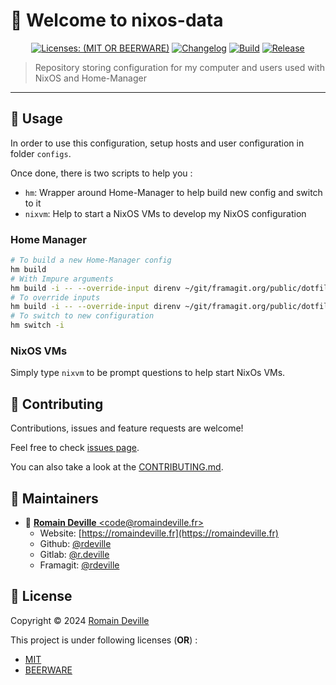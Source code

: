 <!-- BEGIN DOTGIT-SYNC BLOCK MANAGED -->
# 👋 Welcome to nixos-data

<center>

[![Licenses: (MIT OR BEERWARE)][license_badge]][license_url]
[![Changelog][changelog_badge]][changelog_badge_url]
[![Build][build_badge]][build_badge_url]
[![Release][release_badge]][release_badge_url]

</center>

[build_badge]: https://framagit.org/rdeville-private/dotfiles/nixos-data/badges/main/pipeline.svg
[build_badge_url]: https://framagit.org/rdeville-private/dotfiles/nixos-data/-/commits/main
[release_badge]: https://framagit.org/rdeville-private/dotfiles/nixos-data/-/badges/release.svg
[release_badge_url]: https://framagit.org/rdeville-private/dotfiles/nixos-data/-/releases/
[license_badge]: https://img.shields.io/badge/Licenses-MIT%20OR%20BEERWARE-blue
[license_url]: https://framagit.org/rdeville-private/dotfiles/nixos-data/blob/main/LICENSE
[changelog_badge]: https://img.shields.io/badge/Changelog-Python%20Semantic%20Release-yellow
[changelog_badge_url]: https://github.com/python-semantic-release/python-semantic-release

> Repository storing configuration for my computer and users used with NixOS and Home-Manager

---
<!-- BEGIN DOTGIT-SYNC BLOCK EXCLUDED CUSTOM_README -->
## 🚀 Usage

In order to use this configuration, setup hosts and user configuration in folder
`configs`.

Once done, there is two scripts to help you :

* `hm`: Wrapper around Home-Manager to help build new config and switch to it
* `nixvm`: Help to start a NixOS VMs to develop my NixOS configuration

### Home Manager

```bash
# To build a new Home-Manager config
hm build
# With Impure arguments
hm build -i -- --override-input direnv ~/git/framagit.org/public/dotfiles/direnv
# To override inputs
hm build -i -- --override-input direnv ~/git/framagit.org/public/dotfiles/direnv
# To switch to new configuration
hm switch -i
```

### NixOS VMs

Simply type `nixvm` to be prompt questions to help start NixOs VMs.

<!-- END DOTGIT-SYNC BLOCK EXCLUDED CUSTOM_README -->

## 🤝 Contributing

Contributions, issues and feature requests are welcome!

Feel free to check [issues page][issues_pages].

You can also take a look at the [CONTRIBUTING.md][contributing].

[issues_pages]: https://framagit.org/rdeville-private/dotfiles/nixos-data/-/issues
[contributing]: https://framagit.org/rdeville-private/dotfiles/nixos-data/blob/main/CONTRIBUTING.md

## 👤 Maintainers

* 📧 [**Romain Deville** \<code@romaindeville.fr\>](mailto:code@romaindeville.fr)
  * Website: [https://romaindeville.fr](https://romaindeville.fr)
  * Github: [@rdeville](https://github.com/rdeville)
  * Gitlab: [@r.deville](https://gitlab.com/r.deville)
  * Framagit: [@rdeville](https://framagit.org/rdeville)

## 📝 License

Copyright © 2024 [Romain Deville](code@romaindeville.fr)

This project is under following licenses (**OR**) :

* [MIT][main_license]
* [BEERWARE][beerware_license]

[main_license]: https://framagit.org/rdeville-private/dotfiles/nixos-data/blob/main/LICENSE
[beerware_license]: https://framagit.org/rdeville-private/dotfiles/nixos-data/blob/main/LICENSE.BEERWARE
<!-- END DOTGIT-SYNC BLOCK MANAGED -->
